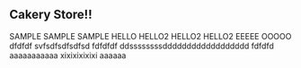 ## Cakery Store!!

SAMPLE
SAMPLE
SAMPLE
HELLO
HELLO2
HELLO2
HELLO2
EEEEE
OOOOO
dfdfdf
svfsdfsdfsdfsd
fdfdfdf
ddssssssssdddddddddddddddddd
fdfdfd
aaaaaaaaaaa
xixixixixixi
aaaaaa
